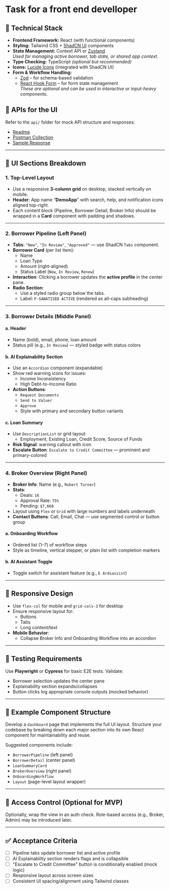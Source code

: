 # Task for a front end develloper

## 🔧 Technical Stack

- **Frontend Framework:** React (with functional components)
- **Styling:** Tailwind CSS + [ShadCN UI](https://ui.shadcn.com) components
- **State Management:** Context API or [Zustand](https://github.com/pmndrs/zustand)  
  _Used for managing active borrower, tab state, or shared app context._
- **Type Checking:** TypeScript _(optional but recommended)_
- **Icons:** [Lucide Icons](https://lucide.dev) (integrated with ShadCN UI)
- **Form & Workflow Handling:**  
  - [Zod](https://zod.dev) – for schema-based validation  
  - [React Hook Form](https://react-hook-form.com) – for form state management  
  _These are optional and can be used in interactive or input-heavy components._


## 📡 APIs for the UI

Refer to the `api/` folder for mock API structure and responses:

- [Readme](api/readme.md)
- [Postman Collection](api/postman.json)
- [Sample Response](api/sample-response.json)

---

## 🧩 UI Sections Breakdown

### 1. Top-Level Layout

- Use a responsive **3-column grid** on desktop, stacked vertically on mobile.
- **Header**: App name “**DemoApp**” with search, help, and notification icons aligned top-right.
- Each content block (Pipeline, Borrower Detail, Broker Info) should be wrapped in a **Card** component with padding and shadows.

---

### 2. Borrower Pipeline (Left Panel)

- **Tabs**: `"New"`, `"In Review"`, `"Approved"` — use ShadCN `Tabs` component.
- **Borrower Card** (per list item):
  - Name
  - Loan Type
  - Amount (right-aligned)
  - Status Label (`New`, `In Review`, `Renew`)
- **Interaction**: Clicking a borrower updates the **active profile** in the center pane.
- **Radio Section**:
  - Use a styled radio group below the tabs.
  - Label: `F-SANATISED ACTIVE` (rendered as all-caps subheading)

---

### 3. Borrower Details (Middle Panel)

#### a. Header
- Name (bold), email, phone, loan amount
- Status pill (e.g., `In Review`) — styled badge with status colors

#### b. AI Explainability Section
- Use an `Accordion` component (expandable)
- Show red warning icons for issues:
  - Income Inconsistency
  - High Debt-to-Income Ratio
- **Action Buttons**:
  - `Request Documents`
  - `Send to Valuer`
  - `Approve`
  - Style with primary and secondary button variants

#### c. Loan Summary
- Use `DescriptionList` or grid layout:
  - Employment, Existing Loan, Credit Score, Source of Funds
- **Risk Signal**: warning callout with icon
- **Escalate Button**: `Escalate to Credit Committee` — prominent and primary-colored

---

### 4. Broker Overview (Right Panel)

- **Broker Info**: Name (e.g., `Robert Turner`)
- **Stats**:
  - Deals: `16`
  - Approval Rate: `75%`
  - Pending: `$7,660`
- Layout using `Flex` or `Grid` with large numbers and labels underneath
- **Contact Buttons**: Call, Email, Chat — use segmented control or button group

#### a. Onboarding Workflow
- Ordered list (1–7) of workflow steps
- Style as timeline, vertical stepper, or plain list with completion markers

#### b. AI Assistant Toggle
- Toggle switch for assistant feature (e.g., `E Ardsassist`)

---

## 📱 Responsive Design

- Use `flex-col` for mobile and `grid-cols-3` for desktop
- Ensure responsive layout for:
  - Buttons
  - Tabs
  - Long content/text
- **Mobile Behavior**:
  - Collapse Broker Info and Onboarding Workflow into an accordion

---

## 🧪 Testing Requirements

Use **Playwright** or **Cypress** for basic E2E tests. Validate:

- Borrower selection updates the center pane
- Explainability section expands/collapses
- Button clicks log appropriate console outputs (mocked behavior)

---

## 🧾 Example Component Structure

Develop a `dashboard` page that implements the full UI layout. Structure your codebase by breaking down each major section into its own React component for maintainability and reuse.

Suggested components include:

- `BorrowerPipeline` (left panel)
- `BorrowerDetail` (center panel)
- `LoanSummaryCard`
- `BrokerOverview` (right panel)
- `OnboardingWorkflow`
- `Layout` (page-level layout wrapper)

---

## 🔐 Access Control (Optional for MVP)

Optionally, wrap the view in an auth check. Role-based access (e.g., Broker, Admin) may be introduced later.

---

## ✅ Acceptance Criteria

- [ ] Pipeline tabs update borrower list and active profile
- [ ] AI Explainability section renders flags and is collapsible
- [ ] "Escalate to Credit Committee" button is conditionally enabled (mock logic)
- [ ] Responsive layout across screen sizes
- [ ] Consistent UI spacing/alignment using Tailwind classes
